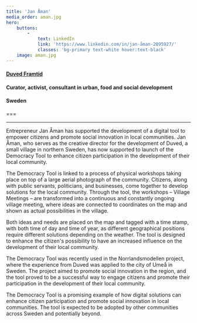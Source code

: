 ```yaml
---
title: 'Jan Åman'
media_order: aman.jpg
hero:
    buttons:
        -
            text: LinkedIn
            link: 'https://www.linkedin.com/in/jan-åman-2095927/'
            classes: 'bg-primary text-white hover:text-black'
    image: aman.jpg
---
```


#### [Duved Framtid](https://www.duvedframtid.se)
#### Curator, activist, consultant in urban, food and social development
#### Sweden
===
***
Entrepreneur Jan Åman has supported the development of a digital tool to empower citizens and promote social innovation in local communities. Jan Åman, who serves as the creative director for the development of Duved, a small village in northern Sweden, has now supported to launch of the Democracy Tool to enhance citizen participation in the development of their local community.

The Democracy Tool is linked to a process of physical workshops taking place on top of a large aerial photograph of the community. Citizens, along with public servants, politicians, and businesses, come together to develop solutions for the local community. Through the tool, the workshops – Village Meetings – are transformed into a continuous and constantly ongoing village meeting, where ideas are connected to coordinates on the map and shown as actual possibilities in the village.

Both ideas and needs are placed on the map and tagged with a time stamp, with both time of day and time of year, as different geographical positions require different solutions depending on the weather. The tool is designed to enhance the citizen's possibility to have an increased influence on the development of their local community.

The Democracy Tool was recently used in the Norrlandsmodellen project, where the experience from Duved was applied to the city of Umeå in Sweden. The project aimed to promote social innovation in the region, and the tool proved to be a successful way to engage citizens and promote their participation in the development of their local community.

The Democracy Tool is a promising example of how digital solutions can enhance citizen participation and promote social innovation in local communities. The tool is expected to be adopted by other communities across Sweden and potentially beyond.